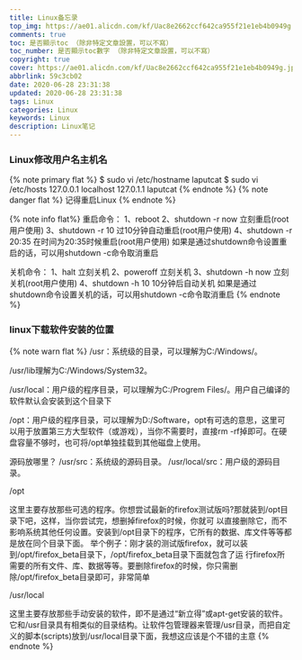 ```yaml
---
title: Linux备忘录
top_img: https://ae01.alicdn.com/kf/Uac8e2662ccf642ca955f21e1eb4b0949g.jpg
comments: true
toc: 是否顯示toc （除非特定文章設置，可以不寫）
toc_number: 是否顯示toc數字 （除非特定文章設置，可以不寫）
copyright: true
cover: https://ae01.alicdn.com/kf/Uac8e2662ccf642ca955f21e1eb4b0949g.jpg
abbrlink: 59c3cb02
date: 2020-06-28 23:31:38
updated: 2020-06-28 23:31:38
tags: Linux
categories: Linux
keywords: Linux
description: Linux笔记
---
```


### Linux修改用户名主机名

{% note primary flat %}
$ sudo vi /etc/hostname 
laputcat
$ sudo vi /etc/hosts
127.0.0.1       localhost
127.0.1.1       laputcat
{% endnote %}
{% note danger flat %}
记得重启Linux
{% endnote %}

{% note info  flat%}
重启命令：
1、reboot
2、shutdown -r now 立刻重启(root用户使用)
3、shutdown -r 10 过10分钟自动重启(root用户使用)
4、shutdown -r 20:35 在时间为20:35时候重启(root用户使用)
如果是通过shutdown命令设置重启的话，可以用shutdown -c命令取消重启

关机命令：
1、halt   立刻关机
2、poweroff  立刻关机
3、shutdown -h now 立刻关机(root用户使用)
4、shutdown -h 10 10分钟后自动关机
如果是通过shutdown命令设置关机的话，可以用shutdown -c命令取消重启
{% endnote %}

### linux下载软件安装的位置

{% note warn flat %}
/usr：系统级的目录，可以理解为C:/Windows/。

/usr/lib理解为C:/Windows/System32。

/usr/local：用户级的程序目录，可以理解为C:/Progrem Files/。用户自己编译的软件默认会安装到这个目录下


/opt：用户级的程序目录，可以理解为D:/Software，opt有可选的意思，这里可以用于放置第三方大型软件（或游戏），当你不需要时，直接rm -rf掉即可。在硬盘容量不够时，也可将/opt单独挂载到其他磁盘上使用。

源码放哪里？
/usr/src：系统级的源码目录。
/usr/local/src：用户级的源码目录。

/opt

这里主要存放那些可选的程序。你想尝试最新的firefox测试版吗?那就装到/opt目录下吧，这样，当你尝试完，想删掉firefox的时候，你就可 以直接删除它，而不影响系统其他任何设置。安装到/opt目录下的程序，它所有的数据、库文件等等都是放在同个目录下面。
举个例子：刚才装的测试版firefox，就可以装到/opt/firefox_beta目录下，/opt/firefox_beta目录下面就包含了运 行firefox所需要的所有文件、库、数据等等。要删除firefox的时候，你只需删除/opt/firefox_beta目录即可，非常简单

/usr/local

这里主要存放那些手动安装的软件，即不是通过“新立得”或apt-get安装的软件。它和/usr目录具有相类似的目录结构。让软件包管理器来管理/usr目录，而把自定义的脚本(scripts)放到/usr/local目录下面，我想这应该是个不错的主意
{% endnote %}
